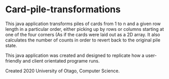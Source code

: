 # Card-pile-transformations

This java application transforms piles of cards from 1 to n and a given row length in a particular order, either picking
up by rows or columns starting at one of the four corners (As if the cards were laid out as a 2D array. It also calculates
the number of counts in order to revert back to the original pile state.

This java application was created and designed to replicate how a user-friendly and client orientated programe runs.

Created 2020
University of Otago, Computer Science.
